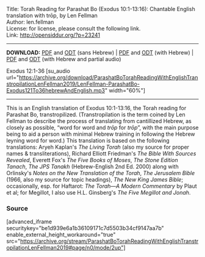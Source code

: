 <html>
<head></head>
<body>
Title: Torah Reading for Parashat Bo (Exodus 10:1-13:16): Chantable English translation with trōp, by Len Fellman<br />
Author: len.fellman<br />
License: for license, please consult the following link.<br />
Link: <a href="http://opensiddur.org/?p=23241">http://opensiddur.org/?p=23241</a>
<p />
<hr />

<style type="text/css" media="all">.printfriendly {display: none!important;}</style>

<strong>DOWNLOAD:</strong> <a href="https://archive.org/download/ParashatBoTorahReadingWithEnglishTranstropilationLenFellman2019/ParashatBoTorahReadingexodus10v1-13v16InEnglishTranstropilationlenFellman2019-EnglishOnly.pdf">PDF</a> and <a href="https://archive.org/download/ParashatBoTorahReadingWithEnglishTranstropilationLenFellman2019/ParashatBoTorahReadingexodus10v1-13v16InEnglishTranstropilationlenFellman2019-EnglishOnly.odt">ODT</a> (sans Hebrew) | <a href="https://archive.org/download/ParashatBoTorahReadingWithEnglishTranstropilationLenFellman2019/Parashat%20Bo%20Torah%20Reading%20%28Exodus%2010v1-13v16%29%20in%20English%20transtropilation%20%28Len%20Fellman%202019%29.pdf">PDF</a> and <a href="https://archive.org/download/ParashatBoTorahReadingWithEnglishTranstropilationLenFellman2019/ParashatBoTorahReadingexodus10v1-13v16InEnglishTranstropilationlenFellman2019.odt">ODT</a> (with Hebrew) | <a href="https://archive.org/download/ParashatBoTorahReadingWithEnglishTranstropilationLenFellman2019/ParashatBoTorahReadingexodus10v1-13v16InEnglishTranstropilationWithPartialAudiolenFellman2019.pdf">PDF</a> and <a href="https://archive.org/download/ParashatBoTorahReadingWithEnglishTranstropilationLenFellman2019/ParashatBoTorahReadingexodus10v1-13v16InEnglishTranstropilationWithPartialAudiolenFellman2019.odt">ODT</a> (with Hebrew and partial audio)

Exodus 12:1-36 [su_audio url="https://archive.org/download/ParashatBoTorahReadingWithEnglishTranstropilationLenFellman2019/LenFellman-ParashatBo-Exodus121To36hebrewAndEnglish.mp3" width="60%"]

<hr />

This is an English translation of Exodus 10:1-13:16, the Torah reading for Parashat Bo, transtropilized. (Transtropilation is the term coined by Len Fellman to describe the process of translating from cantillized Hebrew, as closely as possible, “word for word and <em>trōp</em> for <em>trōp</em>”, with the main purpose being to aid a person with minimal Hebrew training in following the Hebrew leyning word for word.) This translation is based on the following translations: Aryeh Kaplan's <em>The Living Torah</em> (also my source for proper names & transliterations), Richard Elliott Friedman's <em>The Bible With Sources Revealed</em>, Everett Fox's <em>The Five Books of Moses</em>, <em>The Stone Edition Tanach</em>, <em>The JPS Tanakh</em> (Hebrew-English 2nd Ed. 2000) along with Orlinsky's <em>Notes on the New Translation of the Torah</em>, <em>The Jerusalem Bible</em> (1966, also my source for topic headings), <em>The New King James Bible</em>; occasionally, esp. for Haftarot: <em>The Torah—A Modern Commentary</em> by Plaut et al; for Megillot, I also use H.L. Ginsberg's <em>The Five Megillot and Jonah</em>.

<h3>Source</h3>

[advanced_iframe securitykey="be1d939e6a1b36109171c7d5503b34cf9147aa7b" enable_external_height_workaround="true" src="https://archive.org/stream/ParashatBoTorahReadingWithEnglishTranstropilationLenFellman2019#page/n0/mode/2up"]
</body>
</html>